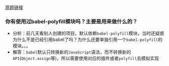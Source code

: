 [原题链接](https://github.com/haizlin/fe-interview/issues/473)
### 你有使用过babel-polyfill模块吗？主要是用来做什么的？
- 分析：前几天看别人创建的项目，默认依赖`babel-polyfill`模块，当时还疑惑为什么不是已经引用babel了吗？为什么还要单独引用一个`babel-polyfill`的模块。。。
- 解答：`babel`默认只转换新的`JavaScript`语法，而不转换新的`API`(`Object.assign`等)，所以需要使用对应的插件或者`polyfill`去模拟实现